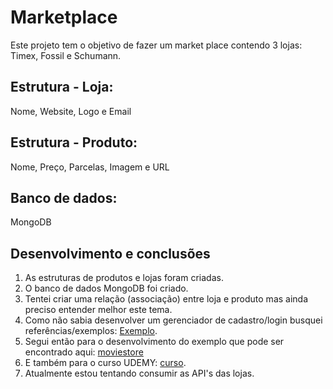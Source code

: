 # Marketplace

Este projeto tem o objetivo de fazer um market place contendo 3 lojas: Timex, Fossil e Schumann.

## Estrutura - Loja:
Nome, Website, Logo e Email

## Estrutura - Produto:
Nome, Preço, Parcelas, Imagem e URL

## Banco de dados:
MongoDB

## Desenvolvimento e conclusões
1) As estruturas de produtos e lojas foram criadas. 
2) O banco de dados MongoDB foi criado.
3) Tentei criar uma relação (associação) entre loja e produto mas ainda preciso entender melhor este tema.
4) Como não sabia desenvolver um gerenciador de cadastro/login busquei referências/exemplos: [Exemplo](https://www.sitepoint.com/build-online-store-rails/).
5) Segui então para o desenvolvimento do exemplo que pode ser encontrado aqui: [moviestore](https://github.com/markikojr/desafio-ruby/tree/master/Developer/moviestore)  
6) E também para o curso UDEMY: [curso](https://www.udemy.com/course/learn-how-to-build-a-ruby-on-rails-marketplace-from-scratch/).
7) Atualmente estou tentando consumir as API's das lojas.






















